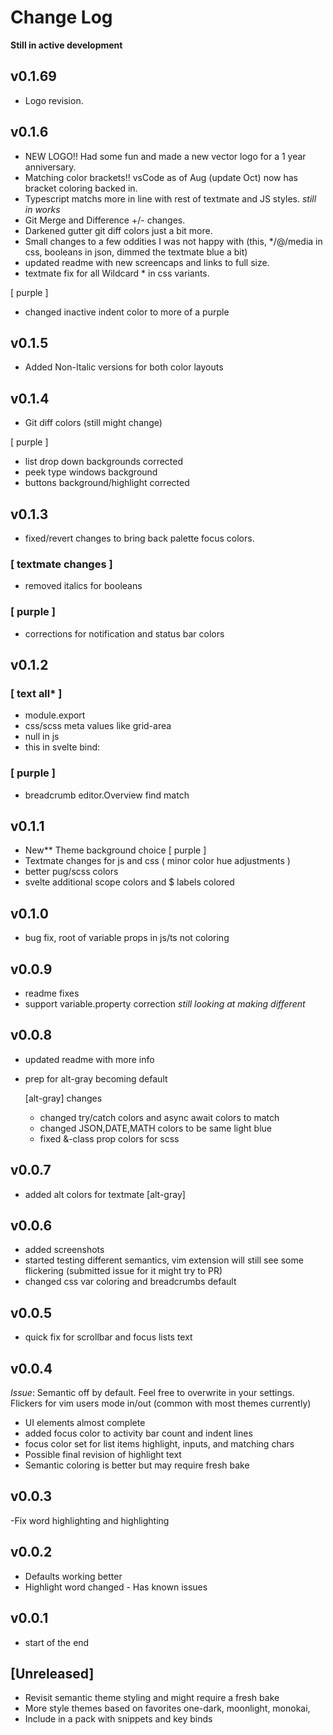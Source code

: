 # Change Log

**Still in active development**

## v0.1.69

- Logo revision.

## v0.1.6

- NEW LOGO!! Had some fun and made a new vector logo for a 1 year anniversary.
- Matching color brackets!! vsCode as of Aug (update Oct) now has bracket coloring backed in.
- Typescript matchs more in line with rest of textmate and JS styles. _still in works_
- Git Merge and Difference +/- changes.
- Darkened gutter git diff colors just a bit more.
- Small changes to a few oddities I was not happy with (this, \*/@/media in css, booleans in json, dimmed the textmate blue a bit)
- updated readme with new screencaps and links to full size.
- textmate fix for all Wildcard \* in css variants.

[ purple ]

- changed inactive indent color to more of a purple

## v0.1.5

- Added Non-Italic versions for both color layouts

## v0.1.4

- Git diff colors (still might change)

[ purple ]

- list drop down backgrounds corrected
- peek type windows background
- buttons background/highlight corrected

## v0.1.3

- fixed/revert changes to bring back palette focus colors.

### [ textmate changes ]

- removed italics for booleans

### [ purple ]

- corrections for notification and status bar colors

## v0.1.2

### [ text all* ]

- module.export
- css/scss meta values like grid-area
- null in js
- this in svelte bind:

### [ purple ]

- breadcrumb editor.Overview find match

## v0.1.1

- New\*\* Theme background choice [ purple ]
- Textmate changes for js and css ( minor color hue adjustments )
- better pug/scss colors
- svelte additional scope colors and $ labels colored

## v0.1.0

- bug fix, root of variable props in js/ts not coloring

## v0.0.9

- readme fixes
- support variable.property correction _still looking at making different_

## v0.0.8

- updated readme with more info
- prep for alt-gray becoming default

  [alt-gray] changes

  - changed try/catch colors and async await colors to match
  - changed JSON,DATE,MATH colors to be same light blue
  - fixed &-class prop colors for scss

## v0.0.7

- added alt colors for textmate [alt-gray]

## v0.0.6

- added screenshots
- started testing different semantics, vim extension will still see some flickering (submitted issue for it might try to PR)
- changed css var coloring and breadcrumbs default

## v0.0.5

- quick fix for scrollbar and focus lists text

## v0.0.4

_Issue_: Semantic off by default. Feel free to overwrite in your settings. Flickers for vim users mode in/out (common with most themes currently)

- UI elements almost complete
- added focus color to activity bar count and indent lines
- focus color set for list items highlight, inputs, and matching chars
- Possible final revision of highlight text
- Semantic coloring is better but may require fresh bake

## v0.0.3

-Fix word highlighting and highlighting

## v0.0.2

- Defaults working better
- Highlight word changed - Has known issues

## v0.0.1

- start of the end

## [Unreleased]

- Revisit semantic theme styling and might require a fresh bake
- More style themes based on favorites one-dark, moonlight, monokai,
- Include in a pack with snippets and key binds
